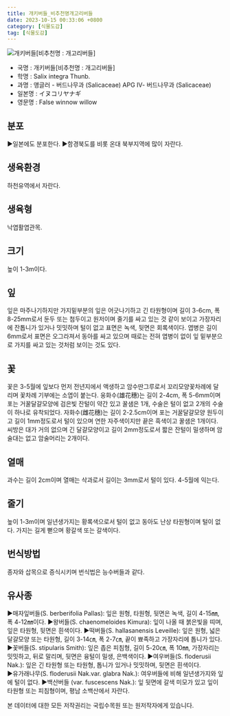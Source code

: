 ```yaml
---
title: 개키버들_비추천명개고리버들
date: 2023-10-15 00:33:06 +0800
category: [식물도감]
tag: [식물도감]
---
```




![개키버들[비추천명 : 개고리버들]](/fileUpload/plants/basic/Salicaceae/Salix/16848/16848_1_th2.JPG)
- 국명 : 개키버들[비추천명 : 개고리버들]
- 학명 : Salix integra Thunb.
- 과명 : 앵글러 - 버드나무과 (Salicaceae) APG Ⅳ- 버드나무과 (Salicaceae)
- 일본명 : イヌコリヤナギ
- 영문명 : False winnow willow


## 분포
▶일본에도 분포한다.▶함경북도를 비롯 온대 북부지역에 많이 자란다.
## 생육환경
하천유역에서 자란다.
## 생육형
낙엽활엽관목.
## 크기
높이 1-3m이다.
## 잎
잎은 마주나기하지만 가지밑부분의 잎은 어긋나기하고 긴 타원형이며 길이 3-6cm, 폭 8-25mm로서 둔두 또는 첨두이고 원저이며 줄기를 싸고 있는 것 같이 보이고 가장자리에 잔톱니가 있거나 밋밋하며 털이 없고 표면은 녹색, 뒷면은 회록색이다. 엽병은 길이 6mm로서 표면은 오그라져서 동아를 싸고 있으며 때로는 전혀 엽병이 없이 잎 밑부분으로 가지를 싸고 있는 것처럼 보이는 것도 있다.
## 꽃
꽃은 3-5월에 잎보다 먼저 전년지에서 액생하고 암수딴그루로서 꼬리모양꽃차례에 달리며 꽃차례 기부에는 소엽이 붙는다. 웅화수(雄花穗)는 길이 2-4cm, 폭 5-6mm이며 포는 거꿀달걀모양에 검은빛 잔털이 약간 있고 꿀샘은 1개, 수술은 털이 없고 2개의 수술이 하나로 유착되었다. 자화수(雌花穗)는 길이 2-2.5cm이며 포는 거꿀달걀모양 원두이고 길이 1mm정도로서 털이 있으며 연한 자주색이지만 끝은 흑색이고 꿀샘은 1개이다. 씨방은 대가 거의 없으며 긴 달걀모양이고 길이 2mm정도로서 짧은 잔털이 밀생하며 암술대는 없고 암술머리는 2개이다.
## 열매
과수는 길이 2cm이며 열매는 삭과로서 길이는 3mm로서 털이 있다. 4-5월에 익는다.
## 줄기
높이 1-3m이며 일년생가지는 황록색으로서 털이 없고 동아도 난상 타원형이며 털이 없다. 가지는 길게 뻗으며 황갈색 또는 갈색이다.
## 번식방법
종자와 삽목으로 증식시키며 번식법은 능수버들과 같다.
## 유사종
▶매자잎버들(S. berberifolia Pallas): 잎은 원형, 타원형, 뒷면은 녹색, 길이 4-15㎜, 폭 4-12㎜이다. ▶왕버들(S. chaenomeloides Kimura): 잎이 나올 때 붉은빛을 띠며, 잎은 타원형, 뒷면은 흰색이다. ▶떡버들(S. hallasanensis Leveille): 잎은 원형, 넓은 달걀모양 또는 타원형, 길이 3-14㎝, 폭 2-7㎝, 끝이 뾰족하고 가장자리에 톱니가 있다. ▶꽃버들(S. stipularis Smith): 잎은 좁은 피침형, 길이 5-20㎝, 폭 10㎜, 가장자리는 밋밋하고, 뒤로 말리며, 뒷면은 융털이 밀생, 은백색이다. ▶여우버들(S. floderusii Nak.): 잎은 긴 타원형 또는 타원형, 톱니가 있거나 밋밋하며, 뒷면은 흰색이다.    ▶유가래나무(S. floderusii Nak.var. glabra Nak.):  여우버들에 비해 일년생가지와 잎에 털이 없다. ▶백산버들 (var. fuscescens Nak.): 잎 뒷면에 갈색 미모가 있고 잎이 타원형 또는 피침형이며, 평남 소백산에서 자란다.






본 데이터에 대한 모든 저작권리는 국립수목원 또는 원저작자에게 있습니다.
